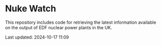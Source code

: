 # Nuke Watch

This repository includes code for retrieving the latest information available on the output of EDF nuclear power plants in the UK.

Last updated: 2024-10-17 11:09